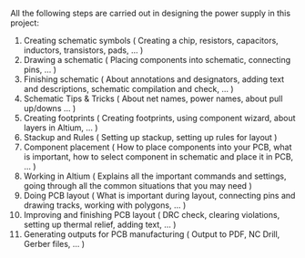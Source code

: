 All the following steps are carried out in designing the power supply in this project:
1. Creating schematic symbols ( Creating a chip, resistors, capacitors, inductors, transistors, pads, … )
2. Drawing a schematic ( Placing components into schematic, connecting pins, … )
3. Finishing schematic ( About annotations and designators, adding text and descriptions, schematic compilation and check, … )
4. Schematic Tips & Tricks ( About net names, power names, about pull up/downs … )
5. Creating footprints ( Creating footprints, using component wizard, about layers in Altium, … )
6. Stackup and Rules ( Setting up stackup, setting up rules for layout )
7. Component placement ( How to place components into your PCB, what is important, how to select component in schematic and place it in PCB, … )
8. Working in Altium ( Explains all the important commands and settings, going through all the common situations that you may need )
9. Doing PCB layout ( What is important during layout, connecting pins and drawing tracks, working with polygons, … )
10. Improving and finishing PCB layout ( DRC check, clearing violations, setting up thermal relief, adding text, … )
11. Generating outputs for PCB manufacturing ( Output to PDF, NC Drill, Gerber files, … )
